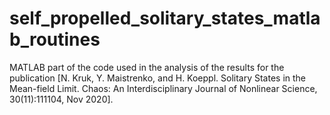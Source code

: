 # self_propelled_solitary_states_matlab_routines

MATLAB part of the code used in the analysis of the results for the publication [N. Kruk, Y. Maistrenko, and H. Koeppl. Solitary States in the Mean-field Limit. Chaos: An Interdisciplinary Journal of Nonlinear Science, 30(11):111104, Nov 2020].
